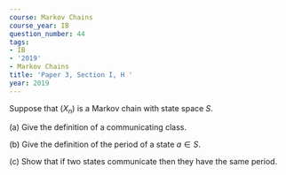```yaml
---
course: Markov Chains
course_year: IB
question_number: 44
tags:
- IB
- '2019'
- Markov Chains
title: 'Paper 3, Section I, H '
year: 2019
---
```




Suppose that $\left(X_{n}\right)$ is a Markov chain with state space $S$.

(a) Give the definition of a communicating class.

(b) Give the definition of the period of a state $a \in S$.

(c) Show that if two states communicate then they have the same period.